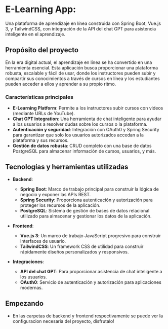 # E-Learning App:

Una plataforma de aprendizaje en línea construida con Spring Boot, Vue.js 3, y TailwindCSS, con integración de la API del chat GPT para asistencia inteligente en el aprendizaje.

## Propósito del proyecto

En la era digital actual, el aprendizaje en línea se ha convertido en una herramienta esencial. Esta aplicación busca proporcionar una plataforma robusta, escalable y fácil de usar, donde los instructores pueden subir y compartir sus conocimientos a través de cursos en línea y los estudiantes pueden acceder a ellos y aprender a su propio ritmo.

### Características principales

- **E-Learning Platform**: Permite a los instructores subir cursos con videos (mediante URLs de YouTube).
- **Chat GPT Integration**: Una herramienta de chat inteligente para ayudar a los usuarios a resolver dudas sobre los cursos o la plataforma.
- **Autenticación y seguridad**: Integración con OAuth0 y Spring Security para garantizar que solo los usuarios autorizados accedan a la plataforma y sus recursos.
- **Gestión de datos robusta**: CRUD completo con una base de datos PostgreSQL para almacenar información de cursos, usuarios, y más.

## Tecnologías y herramientas utilizadas

- **Backend**:
  - **Spring Boot**: Marco de trabajo principal para construir la lógica de negocio y exponer las APIs REST.
  - **Spring Security**: Proporciona autenticación y autorización para proteger los recursos de la aplicación.
  - **PostgreSQL**: Sistema de gestión de bases de datos relacional utilizado para almacenar y gestionar los datos de la aplicación.

- **Frontend**:
  - **Vue.js 3**: Un marco de trabajo JavaScript progresivo para construir interfaces de usuario.
  - **TailwindCSS**: Un framework CSS de utilidad para construir rápidamente diseños personalizados y responsivos.

- **Integraciones**:
  - **API del chat GPT**: Para proporcionar asistencia de chat inteligente a los usuarios.
  - **OAuth0**: Servicio de autenticación y autorización para aplicaciones modernas.

## Empezando

- En las carpetas de backend y frontend respectivamente se puede ver la configuracion necesaria del proyecto, disfrutalo!
